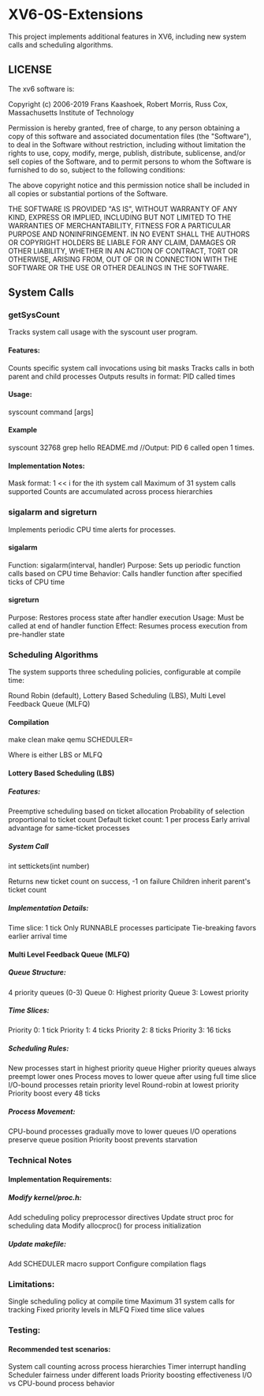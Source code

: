 # XV6-0S-Extensions

This project implements additional features in XV6, including new system calls and scheduling algorithms.

## LICENSE

  The xv6 software is:

  Copyright (c) 2006-2019 Frans Kaashoek, Robert Morris, Russ Cox,
                          Massachusetts Institute of Technology
  
  Permission is hereby granted, free of charge, to any person obtaining
  a copy of this software and associated documentation files (the
  "Software"), to deal in the Software without restriction, including
  without limitation the rights to use, copy, modify, merge, publish,
  distribute, sublicense, and/or sell copies of the Software, and to
  permit persons to whom the Software is furnished to do so, subject to
  the following conditions:
  
  The above copyright notice and this permission notice shall be
  included in all copies or substantial portions of the Software.
  
  THE SOFTWARE IS PROVIDED "AS IS", WITHOUT WARRANTY OF ANY KIND,
  EXPRESS OR IMPLIED, INCLUDING BUT NOT LIMITED TO THE WARRANTIES OF
  MERCHANTABILITY, FITNESS FOR A PARTICULAR PURPOSE AND
  NONINFRINGEMENT. IN NO EVENT SHALL THE AUTHORS OR COPYRIGHT HOLDERS BE
  LIABLE FOR ANY CLAIM, DAMAGES OR OTHER LIABILITY, WHETHER IN AN ACTION
  OF CONTRACT, TORT OR OTHERWISE, ARISING FROM, OUT OF OR IN CONNECTION
  WITH THE SOFTWARE OR THE USE OR OTHER DEALINGS IN THE SOFTWARE.

## System Calls

### getSysCount
  Tracks system call usage with the syscount user program.
#### Features:

  Counts specific system call invocations using bit masks
  Tracks calls in both parent and child processes
  Outputs results in format: PID <caller pid> called <syscall name> <n> times

#### Usage:

  syscount <mask> command [args] 

#### Example 

  syscount 32768 grep hello README.md
  //Output: PID 6 called open 1 times.

#### Implementation Notes:

  Mask format: 1 << i for the ith system call
  Maximum of 31 system calls supported
  Counts are accumulated across process hierarchies

### sigalarm and sigreturn
  Implements periodic CPU time alerts for processes.
  
#### sigalarm

  Function: sigalarm(interval, handler)
  Purpose: Sets up periodic function calls based on CPU time
  Behavior: Calls handler function after specified ticks of CPU time

#### sigreturn

  Purpose: Restores process state after handler execution
  Usage: Must be called at end of handler function
  Effect: Resumes process execution from pre-handler state

### Scheduling Algorithms

The system supports three scheduling policies, configurable at compile time:

  Round Robin (default),
  Lottery Based Scheduling (LBS),
  Multi Level Feedback Queue (MLFQ)

#### Compilation

  make clean
  make qemu SCHEDULER=<type>

  Where <type> is either LBS or MLFQ

####  Lottery Based Scheduling (LBS)

##### Features:

  Preemptive scheduling based on ticket allocation
  Probability of selection proportional to ticket count
  Default ticket count: 1 per process
  Early arrival advantage for same-ticket processes

##### System Call

  int settickets(int number)
  
  Returns new ticket count on success, -1 on failure
  Children inherit parent's ticket count

##### Implementation Details:

  Time slice: 1 tick
  Only RUNNABLE processes participate
  Tie-breaking favors earlier arrival time

#### Multi Level Feedback Queue (MLFQ)

##### Queue Structure:

  4 priority queues (0-3)
  Queue 0: Highest priority
  Queue 3: Lowest priority

##### Time Slices:

  Priority 0: 1 tick
  Priority 1: 4 ticks
  Priority 2: 8 ticks
  Priority 3: 16 ticks

##### Scheduling Rules:

  New processes start in highest priority queue
  Higher priority queues always preempt lower ones
  Process moves to lower queue after using full time slice
  I/O-bound processes retain priority level
  Round-robin at lowest priority
  Priority boost every 48 ticks

##### Process Movement:

  CPU-bound processes gradually move to lower queues
  I/O operations preserve queue position
  Priority boost prevents starvation

### Technical Notes

#### Implementation Requirements:

##### Modify kernel/proc.h:

  Add scheduling policy preprocessor directives
  Update struct proc for scheduling data
  Modify allocproc() for process initialization


##### Update makefile:

  Add SCHEDULER macro support
  Configure compilation flags



### Limitations:

  Single scheduling policy at compile time
  Maximum 31 system calls for tracking
  Fixed priority levels in MLFQ
  Fixed time slice values

### Testing:

#### Recommended test scenarios:

  System call counting across process hierarchies
  Timer interrupt handling
  Scheduler fairness under different loads
  Priority boosting effectiveness
  I/O vs CPU-bound process behavior






